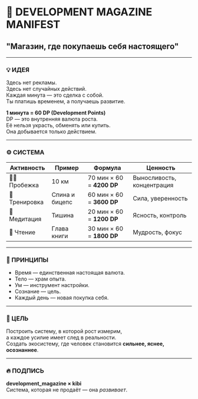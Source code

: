 # 🧭 DEVELOPMENT MAGAZINE MANIFEST  
## "Магазин, где покупаешь себя настоящего"

---

### 💡 ИДЕЯ
Здесь нет рекламы.  
Здесь нет случайных действий.  
Каждая минута — это сделка с собой.  
Ты платишь временем, а получаешь развитие.  

**1 минута = 60 DP (Development Points)**  
DP — это внутренняя валюта роста.  
Её нельзя украсть, обменять или купить.  
Она добывается только действием.

---

### ⚙️ СИСТЕМА

| Активность | Пример | Формула | Ценность |
|-------------|---------|----------|-----------|
| 🏃‍♂️ Пробежка | 10 км | 70 мин × 60 = **4200 DP** | Выносливость, концентрация |
| 💪 Тренировка | Спина и бицепс | 60 мин × 60 = **3600 DP** | Сила, уверенность |
| 🧘 Медитация | Тишина | 20 мин × 60 = **1200 DP** | Ясность, контроль |
| 📖 Чтение | Глава книги | 30 мин × 60 = **1800 DP** | Мудрость, фокус |

---

### 🧩 ПРИНЦИПЫ

- Время — единственная настоящая валюта.  
- Тело — храм опыта.  
- Ум — инструмент настройки.  
- Сознание — цель.  
- Каждый день — новая покупка себя.

---

### 🧱 ЦЕЛЬ
Построить систему, в которой рост измерим,  
а каждое усилие имеет след в реальности.  
Создать экосистему, где человек становится **сильнее, яснее, осознаннее**.

---

### 🔥 ПОДПИСЬ
**development_magazine × kibi**  
Система, которая не продаёт — она *развивает*.

